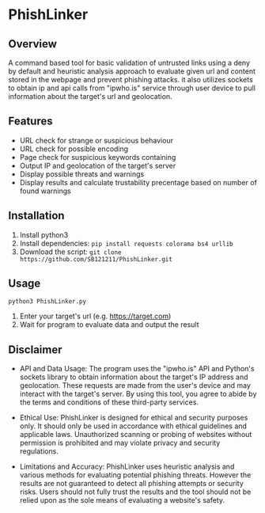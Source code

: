 # PhishLinker

## Overview
A command based tool for basic validation of untrusted links using a deny by default and heuristic analysis approach to evaluate given url and content stored in the webpage and prevent phishing attacks.
it also utilizes sockets to obtain ip and api calls from "ipwho.is" service through user device to pull information about the target's url and geolocation.

## Features
- URL check for strange or suspicious behaviour
- URL check for possible encoding
- Page check for suspicious keywords containing
- Output IP and geolocation of the target's server
- Display possible threats and warnings
- Display results and calculate trustability precentage based on number of found warnings

## Installation
1. Install python3
2. Install dependencies:
`pip install requests colorama bs4 urllib`
4. Download the script:
`git clone https://github.com/SB121211/PhishLinker.git`

## Usage
`python3 PhishLinker.py`
1. Enter your target's url (e.g. https://target.com)
2. Wait for program to evaluate data and output the result

## Disclaimer
- API and Data Usage: The program uses the "ipwho.is" API and Python's sockets library to obtain information about the target's IP address and geolocation. These requests are made from the user's device and may interact with the target's server. By using this tool, you agree to abide by the terms and conditions of these third-party services.

- Ethical Use: PhishLinker is designed for ethical and security purposes only. It should only be used in accordance with ethical guidelines and applicable laws. Unauthorized scanning or probing of websites without permission is prohibited and may violate privacy and security regulations.

- Limitations and Accuracy: PhishLinker uses heuristic analysis and various methods for evaluating potential phishing threats. However the results are not guaranteed to detect all phishing attempts or security risks. Users should not fully trust the results and the tool should not be relied upon as the sole means of evaluating a website's safety.
